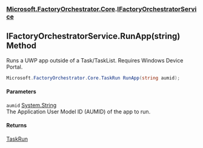 ### [Microsoft.FactoryOrchestrator.Core](Microsoft_FactoryOrchestrator_Core.md 'Microsoft.FactoryOrchestrator.Core').[IFactoryOrchestratorService](Microsoft_FactoryOrchestrator_Core_IFactoryOrchestratorService.md 'Microsoft.FactoryOrchestrator.Core.IFactoryOrchestratorService')
## IFactoryOrchestratorService.RunApp(string) Method
Runs a UWP app outside of a Task/TaskList. Requires Windows Device Portal.  
```csharp
Microsoft.FactoryOrchestrator.Core.TaskRun RunApp(string aumid);
```
#### Parameters
<a name='Microsoft_FactoryOrchestrator_Core_IFactoryOrchestratorService_RunApp(string)_aumid'></a>
`aumid` [System.String](https://docs.microsoft.com/en-us/dotnet/api/System.String 'System.String')  
The Application User Model ID (AUMID) of the app to run.
  
#### Returns
[TaskRun](Microsoft_FactoryOrchestrator_Core_TaskRun.md 'Microsoft.FactoryOrchestrator.Core.TaskRun')  
